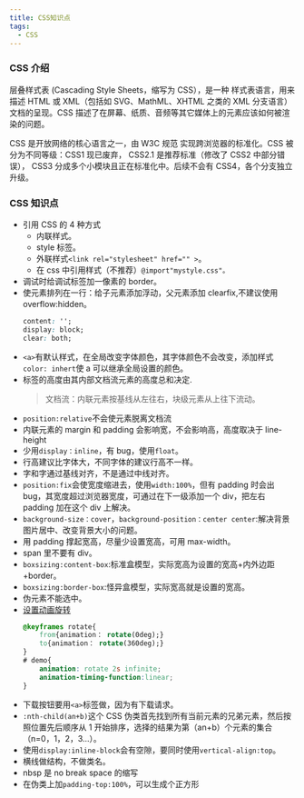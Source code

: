 ```yaml
---
title: CSS知识点
tags:
  - CSS
---
```


### CSS 介绍

层叠样式表 (Cascading Style Sheets，缩写为 CSS），是一种 样式表语言，用来描述 HTML 或 XML（包括如 SVG、MathML、XHTML 之类的 XML 分支语言）文档的呈现。CSS 描述了在屏幕、纸质、音频等其它媒体上的元素应该如何被渲染的问题。

<!-- more -->

CSS 是开放网络的核心语言之一，由 W3C 规范 实现跨浏览器的标准化。CSS 被分为不同等级：CSS1 现已废弃， CSS2.1 是推荐标准（修改了 CSS2 中部分错误）， CSS3 分成多个小模块且正在标准化中。后续不会有 CSS4，各个分支独立升级。

### CSS 知识点

- 引用 CSS 的 4 种方式
  - 内联样式。
  - style 标签。
  - 外联样式`<link rel="stylesheet" href="" >`。
  - 在 css 中引用样式（不推荐）`@import"mystyle.css"。 `
- 调试时给调试标签加一像素的 border。
- 使元素排列在一行：给子元素添加浮动，父元素添加 clearfix,不建议使用 overflow:hidden。
  ```css
  content: '';
  display: block;
  clear: both;
  ```
- `<a>`有默认样式，在全局改变字体颜色，其字体颜色不会改变，添加样式`color: inhert`使 a 可以继承全局设置的颜色。
- 标签的高度由其内部文档流元素的高度总和决定.
  > 文档流：内联元素按基线从左往右，块级元素从上往下流动。
- `position:relative`不会使元素脱离文档流
- 内联元素的 margin 和 padding 会影响宽，不会影响高，高度取决于 line-height
- 少用`display：inline`，有 bug，使用`float`。
- 行高建议比字体大，不同字体的建议行高不一样。
- 字和字通过基线对齐，不是通过中线对齐。
- `position:fix`会使宽度缩进去，使用`width:100%`，但有 padding 时会出 bug，其宽度超过浏览器宽度，可通过在下一级添加一个 div，把左右 padding 加在这个 div 上解决。
- `background-size：cover`，`background-position：center center`:解决背景图片居中、改变背景大小的问题。
- 用 padding 撑起宽高，尽量少设置宽高，可用 max-width。
- span 里不要有 div。
- `boxsizing:content-box`:标准盒模型，实际宽高为设置的宽高+内外边距+border。
- `boxsizing:border-box`:怪异盒模型，实际宽高就是设置的宽高。
- 伪元素不能选中。
- [设置动画旋转](https://developer.mozilla.org/zh-CN/docs/Web/CSS/CSS_Animations/Using_CSS_animations)
  ```css
  @keyframes rotate{
      from{animation： rotate(0deg);}
      to{animation： rotate(360deg);}
  }
  # demo{
      animation: rotate 2s infinite;
      animation-timing-function:linear;
  }
  ```
- 下载按钮要用`<a>`标签做，因为有下载请求。
- `:nth-child(an+b)`这个 CSS 伪类首先找到所有当前元素的兄弟元素，然后按照位置先后顺序从 1 开始排序，选择的结果为第（an+b）个元素的集合（n=0，1，2，3...）。
- 使用`display:inline-block`会有空隙，要同时使用`vertical-align:top`。
- 横线做结构，不做类名。
- nbsp 是 no break space 的缩写
- 在伪类上加`padding-top:100%`，可以生成个正方形
